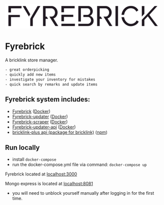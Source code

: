 ![Profile edit page](public/images/logo.svg)

# Fyrebrick
 A bricklink store manager. 
 
    - great orderpicking
    - quickly add new items
    - investigate your inventory for mistakes
    - quick search by remarks and update items

## Fyrebrick system includes:

 - [Fyrebrick](https://github.com/snakehead007/fyrebrick) ([Docker](https://hub.docker.com/r/snakehead007/fyrebrick))
 - [Fyrebrick-updater](https://github.com/snakehead007/fyrebrick-updater) ([Docker](https://hub.docker.com/r/snakehead007/fyrebrick-updater))
 - [Fyrebrick-scraper](https://github.com/snakehead007/fyrebrick-scraper) ([Docker](https://hub.docker.com/r/snakehead007/brickscraper))
 - [Fyrebrick-updater-api](https://github.com/snakehead007/fyrebrick-updater-api) ([Docker](https://hub.docker.com/r/snakehead007/fyrebrick-updater-api))
 - [bricklink-plus api (package for bricklink)](https://github.com/snakehead007/bricklink-plus) ([npm](https://www.npmjs.com/package/bricklink-plus))

## Run locally

 - install `docker-compose`
 - run the docker-compose.yml file via command: `docker-compose up`
 
 Fyrebrick located at [localhost:3000](http://localhost:3000)

 Mongo express is located at [localhost:8081](http://localhost:8081)
  - you will need to unblock yourself manually after logging in for the first time.
